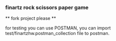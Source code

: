 
### finartz rock scissors paper game

** fork project please **

for testing you can use POSTMAN, you can import test/finartzhw.postman_collection file to postman.